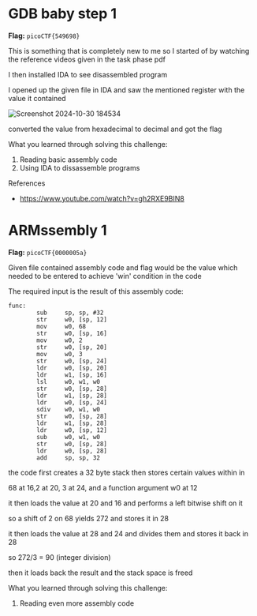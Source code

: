 # GDB baby step 1

**Flag:** `picoCTF{549698}`

This is something that is completely new to me so I started of by watching the reference videos given in the task phase pdf

I then installed IDA to see disassembled program

I opened up the given file in IDA and saw the mentioned register with the value it contained

![Screenshot 2024-10-30 184534](https://github.com/user-attachments/assets/194af1b5-1ec1-40ea-91a0-f45be1d53670)

converted the value from hexadecimal to decimal and got the flag

What you learned through solving this challenge:

1. Reading basic assembly code
2. Using IDA to dissassemble programs

References

- https://www.youtube.com/watch?v=gh2RXE9BIN8

# ARMssembly 1

**Flag:** `picoCTF{0000005a}`

Given file contained assembly code and flag would be the value which needed to be entered to achieve 'win' condition in the code

The required input is the result of this assembly code:


```
func:
        sub     sp, sp, #32
        str     w0, [sp, 12]
        mov     w0, 68
        str     w0, [sp, 16]
        mov     w0, 2
        str     w0, [sp, 20]
        mov     w0, 3
        str     w0, [sp, 24]
        ldr     w0, [sp, 20]
        ldr     w1, [sp, 16]
        lsl     w0, w1, w0
        str     w0, [sp, 28]
        ldr     w1, [sp, 28]
        ldr     w0, [sp, 24]
        sdiv    w0, w1, w0
        str     w0, [sp, 28]
        ldr     w1, [sp, 28]
        ldr     w0, [sp, 12]
        sub     w0, w1, w0
        str     w0, [sp, 28]
        ldr     w0, [sp, 28]
        add     sp, sp, 32
```

the code first creates a 32 byte stack then stores certain values within in

68 at 16,2 at 20, 3 at 24, and a function argument w0 at 12

it then loads the value at 20 and 16 and performs a left bitwise shift on it

so a shift of 2 on 68 yields 272 and stores it in 28

it then loads the value at 28 and 24 and divides them and stores it back in 28

so 272/3 = 90 (integer division)

then it loads back the result and the stack space is freed

What you learned through solving this challenge:

1. Reading even more assembly code





